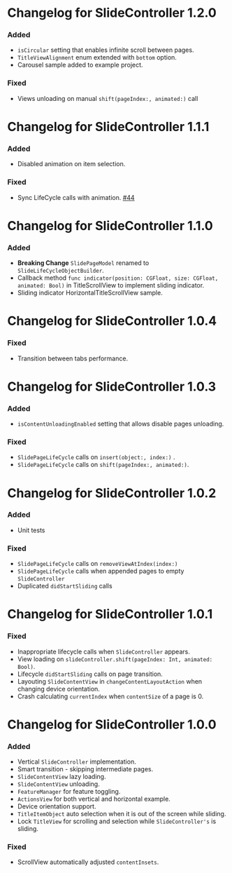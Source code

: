 # Changelog for SlideController 1.2.0
### Added
* `isCircular` setting that enables infinite scroll between pages.
* `TitleViewAlignment` enum extended with `bottom` option.
* Carousel sample added to example project.

### Fixed
* Views unloading on manual `shift(pageIndex:, animated:)` call

# Changelog for SlideController 1.1.1
### Added
* Disabled animation on item selection.

### Fixed
* Sync LifeCycle calls with animation. [#44](https://github.com/touchlane/SlideController/issues/44)

# Changelog for SlideController 1.1.0
### Added
* **Breaking Change** `SlidePageModel` renamed to `SlideLifeCycleObjectBuilder`.
* Callback method `func indicator(position: CGFloat, size: CGFloat, animated: Bool)` in TitleScrollView to implement sliding indicator.
* Sliding indicator HorizontalTitleScrollView sample. 

# Changelog for SlideController 1.0.4
### Fixed
* Transition between tabs performance.

# Changelog for SlideController 1.0.3
### Added
* ``isContentUnloadingEnabled`` setting that allows disable pages unloading.
### Fixed
* ``SlidePageLifeCycle`` calls on ``insert(object:, index:)`` .
* ``SlidePageLifeCycle`` calls on ``shift(pageIndex:, animated:)``.

# Changelog for SlideController 1.0.2
### Added
* Unit tests
### Fixed
* ``SlidePageLifeCycle`` calls on ``removeViewAtIndex(index:)`` 
* ``SlidePageLifeCycle`` calls when appended pages to empty ``SlideController``
* Duplicated ``didStartSliding`` calls

# Changelog for SlideController 1.0.1
### Fixed
* Inappropriate lifecycle calls when ``SlideController`` appears.
* View loading on ``slideController.shift(pageIndex: Int, animated: Bool)``.
* Lifecycle ``didStartSliding`` calls on page transition.
* Layouting ``SlideContentView`` in ``changeContentLayoutAction`` when changing device orientation.
* Crash calculating ``currentIndex`` when ``contentSize`` of a page is 0.

# Changelog for SlideController 1.0.0
### Added
* Vertical ``SlideController`` implementation.
* Smart transition - skipping intermediate pages.
* ``SlideContentView`` lazy loading.
* ``SlideContentView`` unloading.
* ``FeatureManager`` for feature toggling.
* ``ActionsView`` for both vertical and horizontal example.
* Device orientation support.
* ``TitleItemObject`` auto selection when it is out of the screen while sliding.
* Lock ``TitleView`` for scrolling and selection while ``SlideController's`` is sliding.
### Fixed
* ScrollView automatically adjusted ``contentInsets``.

